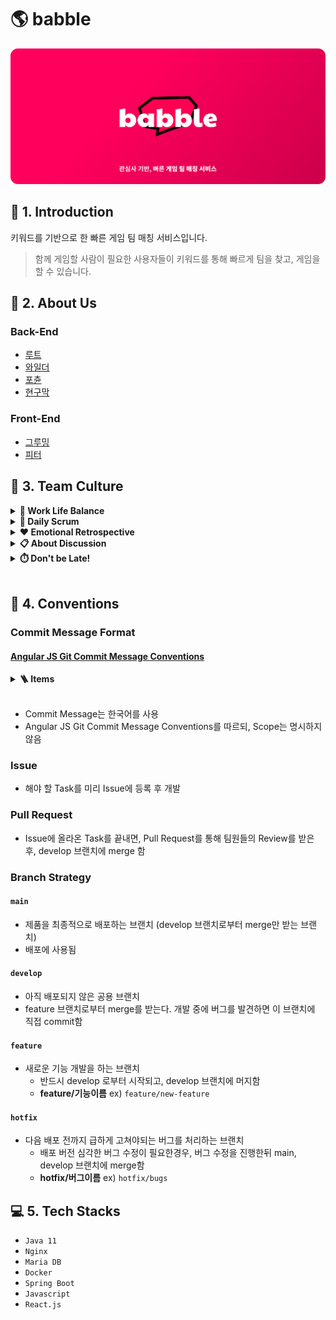 # 🌎 babble

<div align="center">
  <img src="./front/public/readme/github_readme.png" />
</div>

## 🚀 1. Introduction

키워드를 기반으로 한 빠른 게임 팀 매칭 서비스입니다.

> 함께 게임할 사람이 필요한 사용자들이 키워드를 통해 빠르게 팀을 찾고, 게임을 할 수 있습니다.

## 💚 2. About Us

### Back-End

- [루트](https://github.com/Junroot)
- [와일더](https://github.com/lns13301)
- [포츈](https://github.com/unluckyjung)
- [현구막](https://github.com/Hyeon9mak)

### Front-End

- [그루밍](https://github.com/ddongule)
- [피터](https://github.com/iborymagic)

## 🔫 3. Team Culture

<details> 
<summary><b>🍚 Work Life Balance</b></summary>
<div markdown="1">

#### Babble에서 일하는 시간

- 월: 13:00 - 18:00
- 화~금: 10:00 - 18:00
- 토~일: 자유(필요하면)
- 점심시간: 12:00 - 13:30
- 일간 감정회고 : 17:30 - 18:00
- 필요하면 팀에 요청해서 야근 가능(주말 포함)

</div>
</details>

<details> 
<summary><b>🤔 Daily Scrum</b></summary>
<div markdown="1">

- 월요일 1시, 그외 오전 10시 부터 **최대** 30분간 데일리 스크럼 진행
- 스크럼 내용은 전날 무엇을 했는지에 대한 공유
- 전날 발생했던 이슈 및 일정의 수정이 필요할 경우 요청
  (만약 긴 논의(10분이상)가 필요한 경우는 별도의 회의를 만들어 진행)
- **스크럼 마스터**는 매일 돌아가면서 함
  - 현구막 (07.02 금 기준 시작)
  - 포츈
  - 와일더
  - 그루밍
  - 피터
  - 루트

</div>
</details>

<details> 
<summary><b>❤️ Emotional Retrospective</b></summary>
<div markdown="1">

- 매일 오후 5시 30분에 감정 회고
- 각자 오늘 하루동안 있었던 일에 대한 회고

</div>
</details>

<details> 
<summary><b>📋 About Discussion</b></summary>
<div markdown="1">

- 회의 시작전에는 **회의 목표**를 명확하게 작성
- **회의 진행자**는 회의를 개최한 사람이 됨 (정기 회의는 **스크럼 마스터**가 맡음)
- 회의 중에 **다른 회의 주제**가 발생하면 별도의 회의를 계획하고 현재는 이야기 하지 않음
- 최소한의 **강제성**을 두고, 그 속에서 **유연성**을 가지기
- 각자 맡은 파트에 대해 기획 → 회의 때 발표 → 이의 제기 / 수용 → 적용
- 회의는 **시간 제한** 무조건 필요(마라톤 회의 X, 최대 30분)
- 최대한 미리미리 회의 내용에 대해 준비해오기
- 아니면 아니라고 확실하게 말하기
  - 대신 끝까지 다 듣고! 말 끊지 말기
- 일정 시간동안 토론 하다가 (토론 하기 전에 정하기) 결론이 안나면 투표로 하기

</div>
</details>

<details> 
<summary><b>⏱️ Don't be Late!</b></summary>
<div markdown="1">

- 10시 1분은 10시가 아니다!
- 기본 지각비(10시 1분 - 10시 10분): 10,000원
- 추가 10분 당: 1,000원

</div>
</details>
<br />

## 💊 4. Conventions

### Commit Message Format

#### [Angular JS Git Commit Message Conventions](https://docs.google.com/document/d/1QrDFcIiPjSLDn3EL15IJygNPiHORgU1_OOAqWjiDU5Y/edit)

<details> 
<summary><b>🪜 Items</b></summary>
<div markdown="1">

- `feat`: 새로운 기능
- `fix`: 버그를 수정
- `refactor`: 이미 있는 코드에 대한 리팩토링
- `css`: CSS 관련 수정
- `style`: 코드 포매팅에 관한 스타일 변경
- `docs`: Document 변경 사항
- `test`: Test Code에 대한 commit
- `build`: 빌드 관련 파일 수정 (예시 scope: gulp, broccoli, npm)
- `perf`: 성능 개선사항
- `ci`: CI 설정 파일 수정 (예시 scope: Circle, BrowserStack, SauceLabs)
- `chore`: 그 외의 작은 수정들

</div>
</details>
<br />

- Commit Message는 한국어를 사용
- Angular JS Git Commit Message Conventions를 따르되, Scope는 명시하지 않음

### Issue

- 해야 할 Task를 미리 Issue에 등록 후 개발

### Pull Request

- Issue에 올라온 Task를 끝내면, Pull Request를 통해 팀원들의 Review를 받은 후, develop 브랜치에 merge 함

### Branch Strategy

#### `main`

- 제품을 최종적으로 배포하는 브랜치 (develop 브랜치로부터 merge만 받는 브랜치)
- 배포에 사용됨

#### `develop`

- 아직 배포되지 않은 공용 브랜치
- feature 브랜치로부터 merge를 받는다. 개발 중에 버그를 발견하면 이 브랜치에 직접 commit함

#### `feature`

- 새로운 기능 개발을 하는 브랜치
  - 반드시 develop 로부터 시작되고, develop 브랜치에 머지함
  - **feature/기능이름**
    ex) `feature/new-feature`

#### `hotfix`

- 다음 배포 전까지 급하게 고쳐야되는 버그를 처리하는 브랜치
  - 배포 버전 심각한 버그 수정이 필요한경우, 버그 수정을 진행한뒤 main, develop 브랜치에 merge함
  - **hotfix/버그이름**
    ex) `hotfix/bugs`

## 💻 5. Tech Stacks

- `Java 11`
- `Nginx`
- `Maria DB`
- `Docker`
- `Spring Boot`
- `Javascript`
- `React.js`
